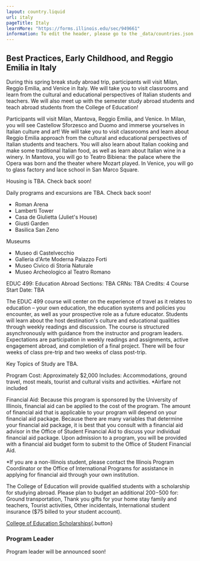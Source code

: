```yaml
---
layout: country.liquid
url: italy
pageTitle: Italy
learnMore: "https://forms.illinois.edu/sec/949661"
information: To edit the header, please go to the _data/countries.json file and edit the information there
---
```


## Best Practices, Early Childhood, and Reggio Emilia in Italy

During this spring break study abroad trip, participants will visit Milan, Reggio Emilia, and Venice in Italy.  We will take you to visit classrooms and learn from the cultural and educational perspectives of Italian students and teachers. We will also meet up with the semester study abroad students and teach abroad students from the College of Education! 

Participants will visit Milan, Mantova, Reggio Emilia, and Venice. In Milan, you will see Castellow Sforzesco and Duomo and immerse yourselves in Italian culture and art!  We will take you to visit classrooms and learn about Reggio Emilia approach from the cultural and educational perspectives of Italian students and teachers. You will also learn about Italian cooking and make some traditional Italian food, as well as learn about Italian wine in a winery. In Mantova, you will go to Teatro Bibiena: the palace where the Opera was born and the theater where Mozart played. In Venice, you will go to glass factory and lace school in San Marco Square.

<div id="information">

<div id="housing">

Housing is TBA. Check back soon!

</div>

<div id="programs">

Daily programs and excursions are TBA. Check back soon!

</div>

<div id="attractions">

* Roman Arena 
* Lamberti Tower 
* Casa de Giulietta (Juliet's House) 
* Giusti Garden 
* Basilica San Zeno 

Museums
* Museo di Castelvecchio
* Galleria d'Arte Moderna Palazzo Forti
* Museo Civico di Storia Naturale
* Museo Archeologico al Teatro Romano

</div>

<div id="courses">

EDUC 499: Education Abroad
Sections: TBA
CRNs: TBA
Credits: 4
Course Start Date: TBA

The EDUC 499 course will center on the experience of travel as it relates to education – your own education, the education systems and policies you encounter, as well as your prospective role as a future educator. Students will learn about the host destination's culture and educational qualities through weekly readings and discussion. The course is structured asynchronously with guidance from the instructor and program leaders. Expectations are participation in weekly readings and assignments, active engagement abroad, and completion of a final project. There will be four weeks of class pre-trip and two weeks of class post-trip. 

</div>

<div id="topics">

Key Topics of Study are TBA.

</div>

<div id="cost">

Program Cost: Approximately $2,000
Includes: Accommodations, ground travel, most meals, tourist and cultural visits and activities. 
*Airfare not included

Financial Aid:
Because this program is sponsored by the University of Illinois, financial aid can be applied to the cost of the program. The amount of financial aid that is applicable to your program will depend on your financial aid package. Because there are many variables that determine your financial aid package, it is best that you consult with a financial aid advisor in the Office of Student Financial Aid to discuss your individual financial aid package. Upon admission to a program, you will be provided with a financial aid budget form to submit to the Office of Student Financial Aid.

*If you are a non-Illinois student, please contact the Illinois Program Coordinator or the Office of International Programs for assistance in applying for financial aid through your own institution.

</div>

<div id="scholarship">

The College of Education will provide qualified students with a scholarship for studying abroad. Please plan to budget an additional $200-$500 for: Ground transportation, Thank you gifts for your home stay family and teachers, Tourist activities, Other incidentals, International student insurance ($75 billed to your student account).

[College of Education Scholarships](https://international.education.illinois.edu/study-abroad/scholarships){.button}

</div>

<div id="testimonials"></div>

<div id="faculty">

### Program Leader
Program leader will be announced soon!
  
</div>

</div>
